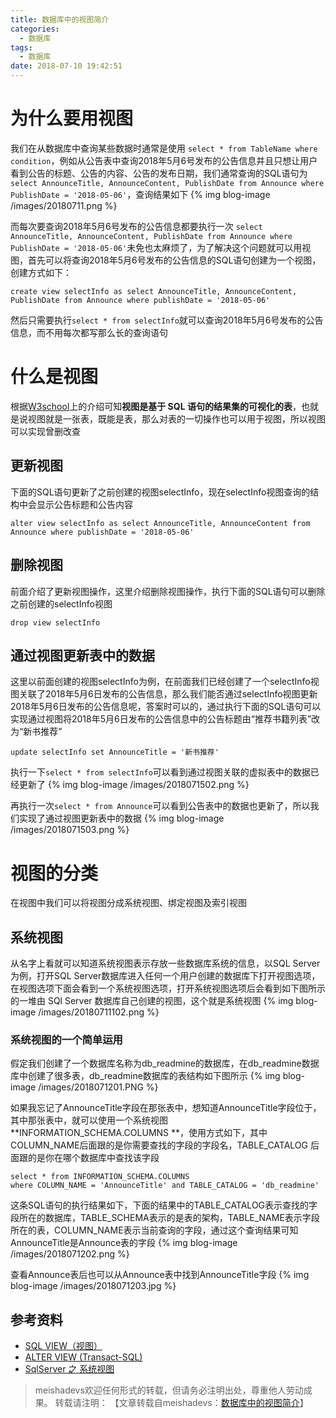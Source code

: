 ```yaml
---
title: 数据库中的视图简介
categories:
  - 数据库
tags:
  - 数据库
date: 2018-07-10 19:42:51
---
```

# 为什么要用视图
我们在从数据库中查询某些数据时通常是使用 `select * from TableName where condition`，例如从公告表中查询2018年5月6号发布的公告信息并且只想让用户看到公告的标题、公告的内容、公告的发布日期，我们通常查询的SQL语句为`select AnnounceTitle, AnnounceContent, PublishDate from Announce where PublishDate = '2018-05-06'`，查询结果如下
{% img blog-image /images/20180711.png %}

而每次要查询2018年5月6号发布的公告信息都要执行一次 `select AnnounceTitle, AnnounceContent, PublishDate from Announce where PublishDate = '2018-05-06'`未免也太麻烦了，为了解决这个问题就可以用视图，首先可以将查询2018年5月6号发布的公告信息的SQL语句创建为一个视图，创建方式如下：

	create view selectInfo as select AnnounceTitle, AnnounceContent, PublishDate from Announce where publishDate = '2018-05-06'
	
然后只需要执行`select * from selectInfo`就可以查询2018年5月6号发布的公告信息，而不用每次都写那么长的查询语句

# 什么是视图
根据[W3school](http://www.w3school.com.cn/sql/sql_view.asp)上的介绍可知**视图是基于 SQL 语句的结果集的可视化的表**，也就是说视图就是一张表，既能是表，那么对表的一切操作也可以用于视图，所以视图可以实现曾删改查

## 更新视图
下面的SQL语句更新了之前创建的视图selectInfo，现在selectInfo视图查询的结构中会显示公告标题和公告内容

	alter view selectInfo as select AnnounceTitle, AnnounceContent from Announce where publishDate = '2018-05-06'

##  删除视图
前面介绍了更新视图操作，这里介绍删除视图操作，执行下面的SQL语句可以删除之前创建的selectInfo视图

	drop view selectInfo

##  通过视图更新表中的数据
这里以前面创建的视图selectInfo为例，在前面我们已经创建了一个selectInfo视图关联了2018年5月6日发布的公告信息，那么我们能否通过selectInfo视图更新2018年5月6日发布的公告信息呢，答案时可以的，通过执行下面的SQL语句可以实现通过视图将2018年5月6日发布的公告信息中的公告标题由“推荐书籍列表”改为“新书推荐”

	update selectInfo set AnnounceTitle = '新书推荐'

执行一下`select * from selectInfo`可以看到通过视图关联的虚拟表中的数据已经更新了
{% img blog-image /images/2018071502.png %}

再执行一次`select * from Announce`可以看到公告表中的数据也更新了，所以我们实现了通过视图更新表中的数据
{% img blog-image /images/2018071503.png %}

# 视图的分类
在视图中我们可以将视图分成系统视图、绑定视图及索引视图

## 系统视图
从名字上看就可以知道系统视图表示存放一些数据库系统的信息，以SQL Server为例，打开SQL Server数据库进入任何一个用户创建的数据库下打开视图选项，在视图选项下面会看到一个系统视图选项，打开系统视图选项后会看到如下图所示的一堆由 SQl Server 数据库自己创建的视图，这个就是系统视图
{% img blog-image /images/20180711102.png %}

### 系统视图的一个简单运用
假定我们创建了一个数据库名称为db_readmine的数据库，在db_readmine数据库中创建了很多表，db_readmine数据库的表结构如下图所示
{% img blog-image /images/2018071201.PNG %}

如果我忘记了AnnounceTitle字段在那张表中，想知道AnnounceTitle字段位于，其中那张表中，就可以使用一个系统视图**INFORMATION_SCHEMA.COLUMNS **，使用方式如下，其中COLUMN_NAME后面跟的是你需要查找的字段的字段名，TABLE_CATALOG 后面跟的是你在哪个数据库中查找该字段

	select * from INFORMATION_SCHEMA.COLUMNS 
	where COLUMN_NAME = 'AnnounceTitle' and TABLE_CATALOG = 'db_readmine'

这条SQL语句的执行结果如下，下面的结果中的TABLE_CATALOG表示查找的字段所在的数据库，TABLE_SCHEMA表示的是表的架构，TABLE_NAME表示字段所在的表，COLUMN_NAME表示当前查询的字段，通过这个查询结果可知AnnounceTitle是Announce表的字段
{% img blog-image /images/2018071202.png %}

查看Announce表后也可以从Announce表中找到AnnounceTitle字段
{% img blog-image /images/2018071203.jpg %}


## 参考资料
- [SQL VIEW（视图）](http://www.w3school.com.cn/sql/sql_view.asp)
- [ALTER VIEW (Transact-SQL)](https://docs.microsoft.com/zh-cn/sql/t-sql/statements/alter-view-transact-sql?view=sql-server-2017)
- [SqlServer 之 系统视图](https://www.cnblogs.com/xinaixia/p/4218743.html)

> meishadevs欢迎任何形式的转载，但请务必注明出处，尊重他人劳动成果。
转载请注明： 【文章转载自meishadevs：[数据库中的视图简介](http://meishadevs.com/blog/%E6%95%B0%E6%8D%AE%E5%BA%93%E4%B8%AD%E7%9A%84%E8%A7%86%E5%9B%BE%E7%AE%80%E4%BB%8B/)】